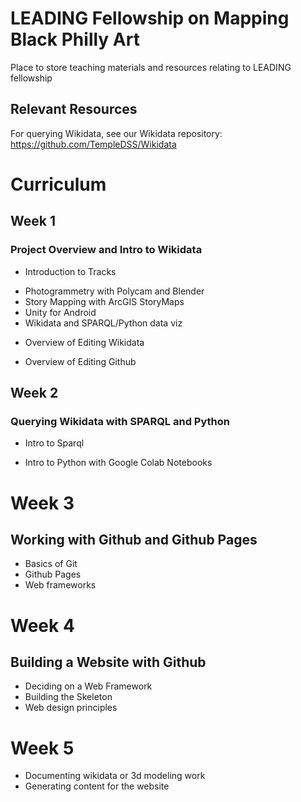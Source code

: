 # LEADING Fellowship on Mapping Black Philly Art

Place to store teaching materials and resources relating to LEADING fellowship

## Relevant Resources

For querying Wikidata, see our Wikidata repository: https://github.com/TempleDSS/Wikidata

# Curriculum

## Week 1 

### Project Overview and Intro to Wikidata

* Introduction to Tracks
 - Photogrammetry with Polycam and Blender
 - Story Mapping with ArcGIS StoryMaps
 - Unity for Android
 - Wikidata and SPARQL/Python data viz

* Overview of Editing Wikidata

* Overview of Editing Github

## Week 2 

### Querying Wikidata with SPARQL and Python 

* Intro to Sparql

* Intro to Python with Google Colab Notebooks

# Week 3 

## Working with Github and Github Pages

* Basics of Git
* Github Pages
* Web frameworks

# Week 4 

## Building a Website with Github

* Deciding on a Web Framework
* Building the Skeleton
* Web design principles

# Week 5

* Documenting wikidata or 3d modeling work
* Generating content for the website

